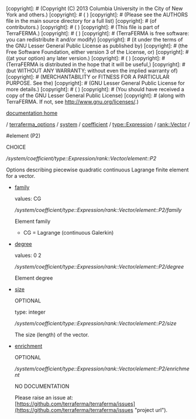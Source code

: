 [copyright]: # (Copyright (C) 2013 Columbia University in the City of New York and others.)
[copyright]: # ( )
[copyright]: # (Please see the AUTHORS file in the main source directory for a full list)
[copyright]: # (of contributors.)
[copyright]: # ( )
[copyright]: # (This file is part of TerraFERMA.)
[copyright]: # ( )
[copyright]: # (TerraFERMA is free software: you can redistribute it and/or modify)
[copyright]: # (it under the terms of the GNU Lesser General Public License as published by)
[copyright]: # (the Free Software Foundation, either version 3 of the License, or)
[copyright]: # ((at your option) any later version.)
[copyright]: # ( )
[copyright]: # (TerraFERMA is distributed in the hope that it will be useful,)
[copyright]: # (but WITHOUT ANY WARRANTY; without even the implied warranty of)
[copyright]: # (MERCHANTABILITY or FITNESS FOR A PARTICULAR PURPOSE. See the)
[copyright]: # (GNU Lesser General Public License for more details.)
[copyright]: # ( )
[copyright]: # (You should have received a copy of the GNU Lesser General Public License)
[copyright]: # (along with TerraFERMA. If not, see <http://www.gnu.org/licenses/>.)

[documentation home](Documentation)

/ [terraferma_options](../../../../../terraferma_options) / [system](../../../../system) / [coefficient](../../../coefficient) / [type::Expression](../../type__Expression) / [rank::Vector](../rank__Vector) /

#element (P2)

CHOICE 

*/system/coefficient/type::Expression/rank::Vector/element::P2*

Options describing piecewise quadratic continuous Lagrange finite element for a vector.

* [family](element__P2/family "child")

    values: CG

    */system/coefficient/type::Expression/rank::Vector/element::P2/family*

    Element family
    
    - CG = Lagrange (continuous Galerkin)

* [degree](element__P2/degree "child")

    values: 0 2

    */system/coefficient/type::Expression/rank::Vector/element::P2/degree*

    Element degree

* [size](element__P2/size "child")

    OPTIONAL 

    type: integer

    */system/coefficient/type::Expression/rank::Vector/element::P2/size*

    The size (length) of the vector.

* [enrichment](element__P2/enrichment "child")

    OPTIONAL 

    */system/coefficient/type::Expression/rank::Vector/element::P2/enrichment*

    NO DOCUMENTATION

    Please raise an issue at: [https://github.com/terraferma/terraferma/issues](https://github.com/terraferma/terraferma/issues "project url").

[autogenerated]: # (This file was automatically generated from the schema file:/home/cwilson/repos/github/TerraFERMA/TerraFERMA/buckettools/schemas/element.rng.)

